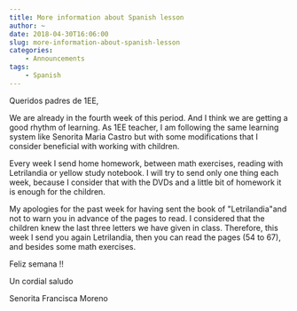 ```yaml
---
title: More information about Spanish lesson
author: ~
date: 2018-04-30T16:06:00
slug: more-information-about-spanish-lesson
categories:
    - Announcements
tags:
    - Spanish
---
```


Queridos padres de 1EE,

We are already in the fourth week of this period. And I think we are getting a good rhythm of learning. As 1EE teacher, I am following the same learning system like  Senorita Maria Castro but with some modifications that I consider beneficial with working with children.

Every week I send home homework, between math exercises, reading with Letrilandia or  yellow study notebook. I will try to send only one thing each week, because I consider that with the DVDs and a little bit of homework it is enough for the children.

My apologies for the past week for having sent the book of "Letrilandia"and not to warn you in advance of the pages to read. I considered that the children knew the last three letters we have given in class. Therefore, this week I send you again Letrilandia, then you can read the pages (54 to 67), and besides some math exercises.

Feliz semana !!

Un cordial saludo

Senorita Francisca Moreno
